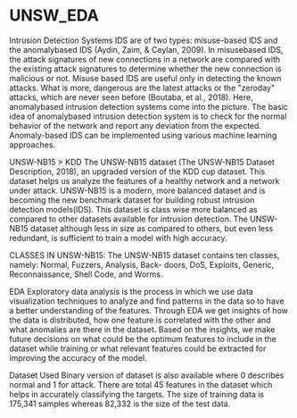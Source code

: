 # UNSW_EDA
Intrusion Detection Systems
IDS are of two types: misuse-based IDS and the anomalybased IDS (Aydin, Zaim, & Ceylan, 2009). In misusebased IDS, the attack signatures of new connections in a network are compared with the existing attack signatures to determine whether the new connection is malicious or not. Misuse based IDS are useful only in detecting the known attacks. What is more, dangerous are the latest attacks or the "zeroday" attacks, which are never seen before (Boutaba, et al., 2018). Here, anomalybased intrusion detection systems come into the picture. The basic idea of anomalybased intrusion detection system is to check for the normal behavior of the network and report any deviation from the expected. Anomaly-based IDS can be implemented using various machine learning approaches.

UNSW-NB15 > KDD
The UNSW-NB15 dataset (The UNSW-NB15 Dataset Description, 2018), an upgraded version of the KDD cup dataset. This dataset helps us analyze the features of a healthy network and a network under attack. UNSW-NB15 is a modern, more balanced dataset and is becoming the new benchmark dataset for building robust intrusion detection models(IDS). This dataset is class wise more balanced as compared to other datasets available for intrusion detection. The UNSW-NB15 dataset although less in size as compared to others, but even less redundant, is sufficient to train a model with high accuracy.

CLASSES IN UNSW-NB15: The UNSW-NB15 dataset contains ten classes, namely: Normal, Fuzzers, Analysis, Back- doors, DoS, Exploits, Generic, Reconnaissance, Shell Code, and Worms.

EDA
Exploratory data analysis is the process in which we use data visualization techniques to analyze and find patterns in the data so to have a better understanding of the features. Through EDA we get insights of how the data is distributed, how one feature is correlated with the other and what anomalies are there in the dataset. Based on the insights, we make future decisions on what could be the optimum features to include in the dataset while training or what relevant features could be extracted for improving the accuracy of the model.

Dataset Used
Binary version of dataset is also available where 0 describes normal and 1 for attack. There are total 45 features in the dataset which helps in accurately classifying the targets. The size of training data is 175,341 samples whereas 82,332 is the size of the test data.
